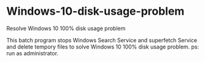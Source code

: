 # Windows-10-disk-usage-problem
Resolve Windows 10 100% disk usage problem

This batch program stops Windows Search Service and superfetch Service and delete tempory files to solve Windows 10 100% disk usage problem.
ps: run as administrator.
